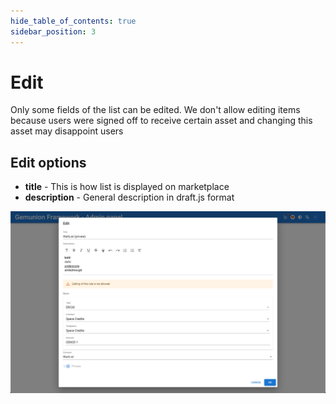 ```yaml
---
hide_table_of_contents: true
sidebar_position: 3
---
```


# Edit

Only some fields of the list can be edited. We don't allow editing items because users were signed off to receive
certain asset and changing this asset may disappoint users

## Edit options

- **title** - This is how list is displayed on marketplace
- **description** - General description in draft.js format

![waitlist list edit dialog](/img/admin/mechanics-marketing/wait-list/list_edit_dialog.png)
